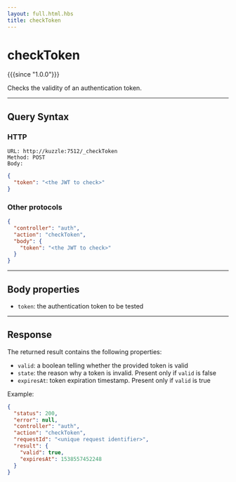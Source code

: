 ```yaml
---
layout: full.html.hbs
title: checkToken
---
```


# checkToken

{{{since "1.0.0"}}}

Checks the validity of an authentication token.

---

## Query Syntax

### HTTP

```http
URL: http://kuzzle:7512/_checkToken
Method: POST  
Body:  
```

```json
{
  "token": "<the JWT to check>"
}
```

### Other protocols

```json
{
  "controller": "auth",
  "action": "checkToken",
  "body": {
    "token": "<the JWT to check>"
  }
}
```

---

## Body properties

* `token`: the authentication token to be tested

---

## Response

The returned result contains the following properties:

* `valid`: a boolean telling whether the provided token is valid
* `state`: the reason why a token is invalid. Present only if `valid` is false
* `expiresAt`: token expiration timestamp. Present only if `valid` is true

Example:

```json
{
  "status": 200,
  "error": null,
  "controller": "auth",
  "action": "checkToken",
  "requestId": "<unique request identifier>",
  "result": {
    "valid": true,
    "expiresAt": 1538557452248
  }
}
```
